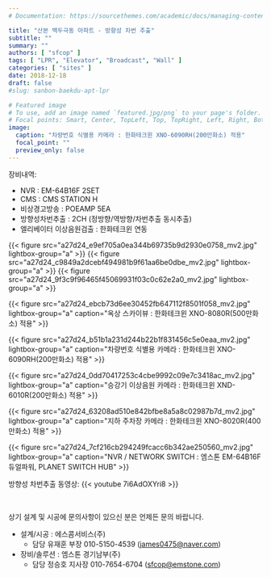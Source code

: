 ```yaml
---
# Documentation: https://sourcethemes.com/academic/docs/managing-content/

title: "산본 백두극동 아파트 - 방향성 차번 추출"
subtitle: ""
summary: ""
authors: [ "sfcop" ]
tags: [ "LPR", "Elevator", "Broadcast", "Wall" ]
categories: [ "sites" ]
date: 2018-12-18
draft: false
#slug: sanbon-baekdu-apt-lpr

# Featured image
# To use, add an image named `featured.jpg/png` to your page's folder.
# Focal points: Smart, Center, TopLeft, Top, TopRight, Left, Right, BottomLeft, Bottom, BottomRight.
image:
  caption: "차량번호 식별용 카메라 : 한화테크윈 XNO-6090RH(200만화소) 적용"
  focal_point: ""
  preview_only: false
---
```


장비내역:

- NVR : EM-64B16F 2SET
- CMS : CMS STATION H
- 비상경고방송 : POEAMP 5EA
- 방향성차번추출 : 2CH (정방향/역방향/차번추출 동시추출)
- 엘리베이터 이상음원검출 : 한화테크윈 연동

{{< figure src="a27d24_e9ef705a0ea344b69735b9d2930e0758_mv2.jpg"
           lightbox-group="a" >}}
{{< figure src="a27d24_c9849a2dcebf494981b9f61aa6be0dbe_mv2.jpg"
           lightbox-group="a" >}}
{{< figure src="a27d24_9f3c9f96465f45069931f03c0c62e2a0_mv2.jpg"
           lightbox-group="a" >}}

{{< figure src="a27d24_ebcb73d6ee30452fb647112f8501f058_mv2.jpg"
           lightbox-group="a"
           caption="옥상 스카이뷰 : 한화테크윈 XNO-8080R(500만화소) 적용" >}}

{{< figure src="a27d24_b51b1a231d244b22b1f831456c5e0eaa_mv2.jpg"
           lightbox-group="a"
           caption="차량번호 식별용 카메라 : 한화테크윈 XNO-6090RH(200만화소) 적용" >}}

{{< figure src="a27d24_0dd70417253c4cbe9992c09e7c3418ac_mv2.jpg"
           lightbox-group="a"
           caption="승강기 이상음원 카메라 : 한화테크윈 XND-6010R(200만화소) 적용" >}}

{{< figure src="a27d24_63208ad510e842bfbe8a5a8c02987b7d_mv2.jpg"
           lightbox-group="a"
           caption="지하 주차장 카메라 : 한화테크윈 XNO-8020R(400만화소) 적용" >}}

{{< figure src="a27d24_7cf216cb294249fcacc6b342ae250560_mv2.jpg"
           lightbox-group="a"
           caption="NVR / NETWORK SWITCH : 엠스톤 EM-64B16F 듀얼파워, PLANET SWITCH HUB" >}}

방향성 차번추출 동영상:
{{< youtube 7i6AdOXYri8 >}}

&nbsp;

상기 설계 및 시공에 문의사항이 있으신 분은 언제든 문의 바랍니다.

- 설계/시공 : 에스콤서비스(주)
  - 담당 유재훈 부장 010-5150-4539 (james0475@naver.com)
- 장비/솔루션 : 엠스톤 경기남부(주)
  - 담당 정승호 지사장 010-7654-6704 (sfcop@emstone.com)
